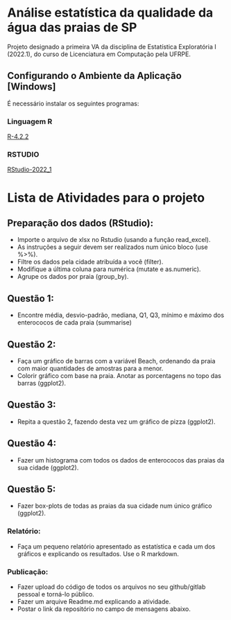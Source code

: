 # Análise estatística da qualidade da água das praias de SP

Projeto designado a primeira VA da disciplina de Estatística Exploratória I (2022.1), do curso de Licenciatura em Computação pela UFRPE.

## Configurando o Ambiente da Aplicação [Windows]

É necessário instalar os seguintes programas:

### **Linguagem R**

[R-4.2.2](https://cran.rstudio.com/bin/windows/base/R-4.2.2-win.exe)

### **RSTUDIO**

[RStudio-2022_1](https://posit.co/download/rstudio-desktop/)


# Lista de Atividades para o projeto

## Preparação dos dados (RStudio):
* Importe o arquivo de xlsx no Rstudio (usando a função read_excel).
* As instruções a seguir devem ser realizados num único bloco (use %>%).
* Filtre os dados pela cidade atribuída a você (filter).
* Modifique a última coluna para numérica (mutate e as.numeric).
* Agrupe os dados por praia (group_by).

## Questão 1:
* Encontre média, desvio-padrão, mediana, Q1, Q3, mínimo e máximo dos enterococos de cada praia (summarise)

## Questão 2:
* Faça um gráfico de barras com a variável Beach, ordenando da praia com maior quantidades de amostras para a menor.
* Colorir gráfico com base na praia. Anotar as porcentagens no topo das barras (ggplot2).

## Questão 3:
* Repita a questão 2, fazendo desta vez um gráfico de pizza (ggplot2).

## Questão 4:
* Fazer um histograma com todos os dados de enterococos das praias da sua cidade (ggplot2).

## Questão 5:
* Fazer box-plots de todas as praias da sua cidade num único gráfico (ggplot2).

### Relatório:
* Faça um pequeno relatório apresentado as estatística e cada um dos gráficos e explicando os resultados.
Use o R markdown.

### Publicação:
* Fazer upload do código de todos os arquivos no seu github/gitlab pessoal e torná-lo público.
* Fazer um arquive Readme.md explicando a atividade.
* Postar o link da repositório no campo de mensagens abaixo.
